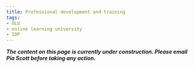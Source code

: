 ```yaml
---
title: Professional development and training
tags:
- OLU
- online learning university
- IDP
---
```


***The content on this page is currently under construction. Please email Pia Scott before taking any action.*** 
